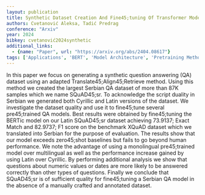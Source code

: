 ```yaml
---
layout: publication
title: Synthetic Dataset Creation And Fine45;tuning Of Transformer Models For Question Answering In Serbian
authors: Cvetanović Aleksa, Tadić Predrag
conference: "Arxiv"
year: 2024
bibkey: cvetanović2024synthetic
additional_links:
  - {name: "Paper", url: "https://arxiv.org/abs/2404.08617"}
tags: ['Applications', 'BERT', 'Model Architecture', 'Pretraining Methods', 'Transformer']
---
```

In this paper we focus on generating a synthetic question answering (QA) dataset using an adapted Translate45;Align45;Retrieve method. Using this method we created the largest Serbian QA dataset of more than 87K samples which we name SQuAD45;sr. To acknowledge the script duality in Serbian we generated both Cyrillic and Latin versions of the dataset. We investigate the dataset quality and use it to fine45;tune several pre45;trained QA models. Best results were obtained by fine45;tuning the BERTic model on our Latin SQuAD45;sr dataset achieving 73.9137; Exact Match and 82.9737; F1 score on the benchmark XQuAD dataset which we translated into Serbian for the purpose of evaluation. The results show that our model exceeds zero45;shot baselines but fails to go beyond human performance. We note the advantage of using a monolingual pre45;trained model over multilingual as well as the performance increase gained by using Latin over Cyrillic. By performing additional analysis we show that questions about numeric values or dates are more likely to be answered correctly than other types of questions. Finally we conclude that SQuAD45;sr is of sufficient quality for fine45;tuning a Serbian QA model in the absence of a manually crafted and annotated dataset.
